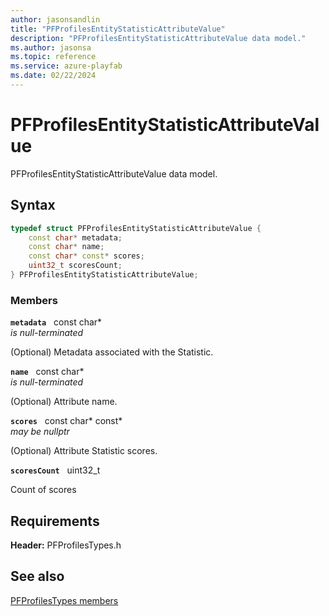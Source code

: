 ```yaml
---
author: jasonsandlin
title: "PFProfilesEntityStatisticAttributeValue"
description: "PFProfilesEntityStatisticAttributeValue data model."
ms.author: jasonsa
ms.topic: reference
ms.service: azure-playfab
ms.date: 02/22/2024
---
```


# PFProfilesEntityStatisticAttributeValue  

PFProfilesEntityStatisticAttributeValue data model.  

## Syntax  
  
```cpp
typedef struct PFProfilesEntityStatisticAttributeValue {  
    const char* metadata;  
    const char* name;  
    const char* const* scores;  
    uint32_t scoresCount;  
} PFProfilesEntityStatisticAttributeValue;  
```
  
### Members  
  
**`metadata`** &nbsp; const char*  
*is null-terminated*  
  
(Optional) Metadata associated with the Statistic.
  
**`name`** &nbsp; const char*  
*is null-terminated*  
  
(Optional) Attribute name.
  
**`scores`** &nbsp; const char* const*  
*may be nullptr*  
  
(Optional) Attribute Statistic scores.
  
**`scoresCount`** &nbsp; uint32_t  
  
Count of scores
  
  
## Requirements  
  
**Header:** PFProfilesTypes.h
  
## See also  
[PFProfilesTypes members](../pfprofilestypes_members.md)  

  
  
